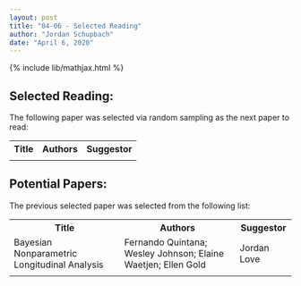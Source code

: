 ```yaml
---
layout: post
title: "04-06 - Selected Reading"
author: "Jordan Schupbach"
date: "April 6, 2020"
---
```


{% include lib/mathjax.html %}




## Selected Reading:
The following paper was selected via random sampling as the next paper to read:

<table >
<tr> <th> Title </th> <th> Authors </th> <th> Suggestor </th>  </tr>
  <tr> <td>  </td> <td>  </td> <td>  </td> </tr>
   </table>

## Potential Papers:

The previous selected paper was selected from the following list:

<table >
<tr> <th> Title </th> <th> Authors </th> <th> Suggestor </th>  </tr>
  <tr> <td> Bayesian Nonparametric Longitudinal Analysis </td> <td> Fernando Quintana; Wesley Johnson; Elaine Waetjen; Ellen Gold </td> <td> Jordan Love </td> </tr>
  <tr> <td>  </td> <td>  </td> <td>  </td> </tr>
   </table>
